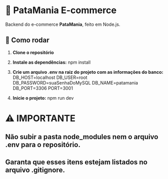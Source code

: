 # 🐾 PataMania E-commerce

Backend do e-commerce **PataMania**, feito em Node.js.

## 🚀 Como rodar

1. **Clone o repositório**
   
2. **Instale as dependências:**
   npm install

3. **Crie um arquivo .env na raiz do projeto com as informações do banco:**
  DB_HOST=localhost
  DB_USER=root
  DB_PASSWORD=suaSenhaDoMySQL
  DB_NAME=patamania
  DB_PORT=3306
  PORT=3001

3. **Inicie o projeto:**
   npm run dev

# ⚠️ IMPORTANTE
## Não subir a pasta node_modules nem o arquivo .env para o repositório.
## Garanta que esses itens estejam listados no arquivo .gitignore.

